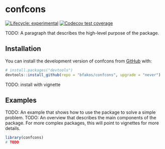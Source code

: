 
<!-- README.md is generated from README.Rmd. Please edit that file -->

# confcons

<!-- badges: start -->

[![Lifecycle:
experimental](https://img.shields.io/badge/lifecycle-experimental-orange.svg)](https://lifecycle.r-lib.org/articles/stages.html#experimental)
[![Codecov test
coverage](https://codecov.io/gh/bfakos/confcons/branch/master/graph/badge.svg)](https://app.codecov.io/gh/bfakos/confcons?branch=master)
<!-- badges: end -->

TODO: A paragraph that describes the high-level purpose of the package.

## Installation

You can install the development version of confcons from
[GitHub](https://github.com/) with:

``` r
# install.packages("devtools")
devtools::install_github(repo = "bfakos/confcons", upgrade = "never")
```

TODO: install with vignette

## Examples

TODO: An example that shows how to use the package to solve a simple
problem. TODO: An overview that describes the main components of the
package. For more complex packages, this will point to vignettes for
more details.

``` r
library(confcons)
# TODO
```
